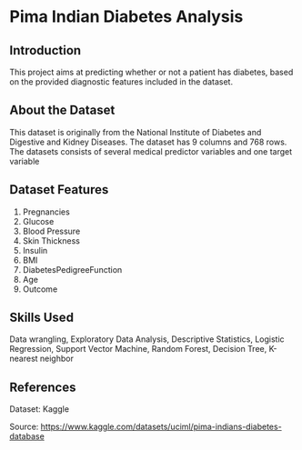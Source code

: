 

# Pima Indian Diabetes Analysis 

## Introduction

This project aims at predicting whether or not a patient has diabetes, based on the provided diagnostic features included in the dataset.

## About the Dataset

This dataset is originally from the National Institute of Diabetes and Digestive and Kidney Diseases. The dataset has 9 columns and 768 rows. The datasets consists of several medical predictor variables and one target variable

## Dataset Features

1. Pregnancies
2. Glucose
3. Blood Pressure
4. Skin Thickness
5. Insulin
6. BMI
7. DiabetesPedigreeFunction
8. Age
9. Outcome

## Skills Used

Data wrangling, Exploratory Data Analysis, Descriptive Statistics, Logistic Regression, Support Vector Machine, Random Forest, Decision Tree, K-nearest neighbor 

## References

Dataset: Kaggle 

Source: https://www.kaggle.com/datasets/uciml/pima-indians-diabetes-database

